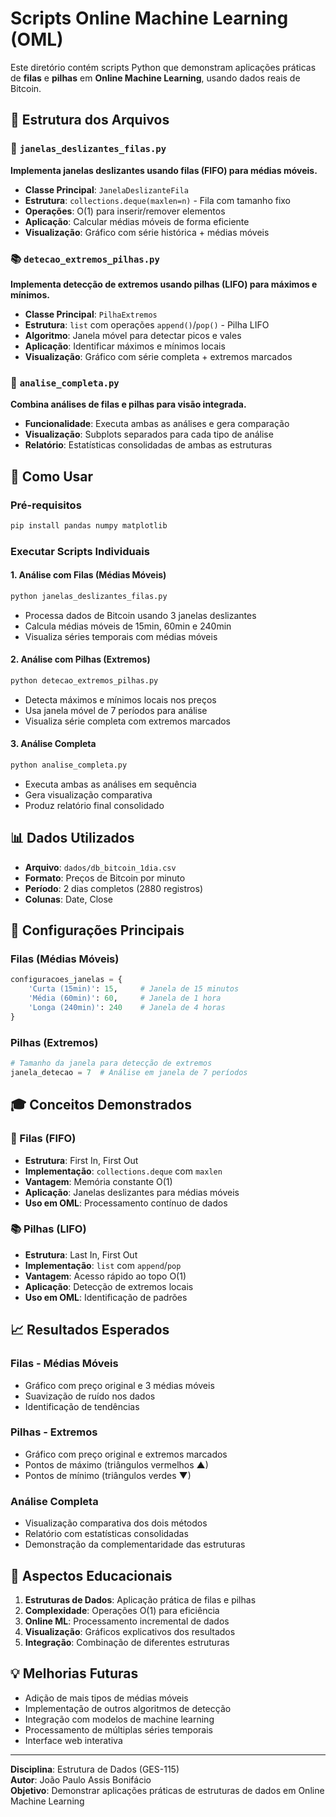 # Scripts Online Machine Learning (OML)

Este diretório contém scripts Python que demonstram aplicações práticas de **filas** e **pilhas** em **Online Machine Learning**, usando dados reais de Bitcoin.

## 📁 Estrutura dos Arquivos

### 🔄 `janelas_deslizantes_filas.py`
**Implementa janelas deslizantes usando filas (FIFO) para médias móveis.**

- **Classe Principal**: `JanelaDeslizanteFila`
- **Estrutura**: `collections.deque(maxlen=n)` - Fila com tamanho fixo
- **Operações**: O(1) para inserir/remover elementos
- **Aplicação**: Calcular médias móveis de forma eficiente
- **Visualização**: Gráfico com série histórica + médias móveis

### 📚 `detecao_extremos_pilhas.py`
**Implementa detecção de extremos usando pilhas (LIFO) para máximos e mínimos.**

- **Classe Principal**: `PilhaExtremos`
- **Estrutura**: `list` com operações `append()`/`pop()` - Pilha LIFO
- **Algoritmo**: Janela móvel para detectar picos e vales
- **Aplicação**: Identificar máximos e mínimos locais
- **Visualização**: Gráfico com série completa + extremos marcados

### 🎯 `analise_completa.py`
**Combina análises de filas e pilhas para visão integrada.**

- **Funcionalidade**: Executa ambas as análises e gera comparação
- **Visualização**: Subplots separados para cada tipo de análise
- **Relatório**: Estatísticas consolidadas de ambas as estruturas

## 🚀 Como Usar

### Pré-requisitos
```bash
pip install pandas numpy matplotlib
```

### Executar Scripts Individuais

#### 1. Análise com Filas (Médias Móveis)
```bash
python janelas_deslizantes_filas.py
```
- Processa dados de Bitcoin usando 3 janelas deslizantes
- Calcula médias móveis de 15min, 60min e 240min
- Visualiza séries temporais com médias móveis

#### 2. Análise com Pilhas (Extremos)
```bash
python detecao_extremos_pilhas.py
```
- Detecta máximos e mínimos locais nos preços
- Usa janela móvel de 7 períodos para análise
- Visualiza série completa com extremos marcados

#### 3. Análise Completa
```bash
python analise_completa.py
```
- Executa ambas as análises em sequência
- Gera visualização comparativa
- Produz relatório final consolidado

## 📊 Dados Utilizados

- **Arquivo**: `dados/db_bitcoin_1dia.csv`
- **Formato**: Preços de Bitcoin por minuto
- **Período**: 2 dias completos (2880 registros)
- **Colunas**: Date, Close

## 🔧 Configurações Principais

### Filas (Médias Móveis)
```python
configuracoes_janelas = {
    'Curta (15min)': 15,     # Janela de 15 minutos
    'Média (60min)': 60,     # Janela de 1 hora  
    'Longa (240min)': 240    # Janela de 4 horas
}
```

### Pilhas (Extremos)
```python
# Tamanho da janela para detecção de extremos
janela_detecao = 7  # Análise em janela de 7 períodos
```

## 🎓 Conceitos Demonstrados

### 🔄 Filas (FIFO)
- **Estrutura**: First In, First Out
- **Implementação**: `collections.deque` com `maxlen`
- **Vantagem**: Memória constante O(1)
- **Aplicação**: Janelas deslizantes para médias móveis
- **Uso em OML**: Processamento contínuo de dados

### 📚 Pilhas (LIFO)
- **Estrutura**: Last In, First Out
- **Implementação**: `list` com `append`/`pop`
- **Vantagem**: Acesso rápido ao topo O(1)
- **Aplicação**: Detecção de extremos locais
- **Uso em OML**: Identificação de padrões

## 📈 Resultados Esperados

### Filas - Médias Móveis
- Gráfico com preço original e 3 médias móveis
- Suavização de ruído nos dados
- Identificação de tendências

### Pilhas - Extremos
- Gráfico com preço original e extremos marcados
- Pontos de máximo (triângulos vermelhos ▲)
- Pontos de mínimo (triângulos verdes ▼)

### Análise Completa
- Visualização comparativa dos dois métodos
- Relatório com estatísticas consolidadas
- Demonstração da complementaridade das estruturas

## 🎯 Aspectos Educacionais

1. **Estruturas de Dados**: Aplicação prática de filas e pilhas
2. **Complexidade**: Operações O(1) para eficiência
3. **Online ML**: Processamento incremental de dados
4. **Visualização**: Gráficos explicativos dos resultados
5. **Integração**: Combinação de diferentes estruturas

## 💡 Melhorias Futuras

- Adição de mais tipos de médias móveis
- Implementação de outros algoritmos de detecção
- Integração com modelos de machine learning
- Processamento de múltiplas séries temporais
- Interface web interativa

---

**Disciplina**: Estrutura de Dados (GES-115)  
**Autor**: João Paulo Assis Bonifácio  
**Objetivo**: Demonstrar aplicações práticas de estruturas de dados em Online Machine Learning 